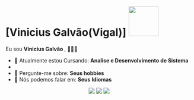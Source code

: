 # [Vinicius Galvão(Vigal)] <img src="https://img.itch.zone/aW1hZ2UvMjY1MTQwOS8xNTc5NzQ2MC5qcGc=/original/RWw3lx.jpg" width="80px">

Eu sou <strong>Vinicius Galvão </strong>, <strong> </strong> 👨🏻‍💻 

- 🚀 Atualmente estou Cursando: <strong>Analise e Desenvolvimento de Sistema</strong>
- 
- 💬 Pergunte-me sobre: <strong>Seus hobbies</strong>
- 📣 Nós podemos falar em: <strong>Seus Idiomas</strong>

<div align="center">

  <a href="#" alt="Gmail">
    <img src="https://img.shields.io/badge/-Gmail-FF0000?style=flat-square&labelColor=FF0000&logo=gmail&logoColor=white&link=LINK-DO-SEU-EMAIL"/></a>

  <a href="#" alt="Linkedin">
    <img src="https://img.shields.io/badge/-Linkedin-0e76a8?style=flat-square&logo=Linkedin&logoColor=white&link=LINK-DO-SEU-LINKEDIN" /></a>

  <a href="#" alt="Instagram">
    <img src="https://img.shields.io/badge/-Instagram-DF0174?style=flat-square&labelColor=DF0174&logo=instagram&logoColor=white&link=LINK-DO-SEU-INSTAGRAM"/></a>

</div>
